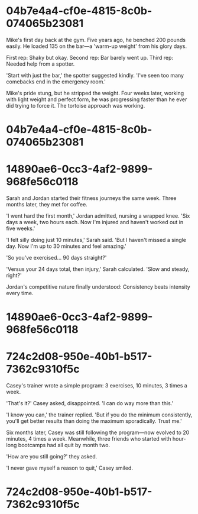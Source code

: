 

# 04b7e4a4-cf0e-4815-8c0b-074065b23081

Mike's first day back at the gym. Five years ago, he benched 200 pounds easily. He loaded 135 on the bar—a 'warm-up weight' from his glory days.

First rep: Shaky but okay.
Second rep: Bar barely went up.
Third rep: Needed help from a spotter.

'Start with just the bar,' the spotter suggested kindly. 'I've seen too many comebacks end in the emergency room.'

Mike's pride stung, but he stripped the weight. Four weeks later, working with light weight and perfect form, he was progressing faster than he ever did trying to force it. The tortoise approach was working.

# 04b7e4a4-cf0e-4815-8c0b-074065b23081



# 14890ae6-0cc3-4af2-9899-968fe56c0118

Sarah and Jordan started their fitness journeys the same week. Three months later, they met for coffee.

'I went hard the first month,' Jordan admitted, nursing a wrapped knee. 'Six days a week, two hours each. Now I'm injured and haven't worked out in five weeks.'

'I felt silly doing just 10 minutes,' Sarah said. 'But I haven't missed a single day. Now I'm up to 30 minutes and feel amazing.'

'So you've exercised... 90 days straight?'

'Versus your 24 days total, then injury,' Sarah calculated. 'Slow and steady, right?'

Jordan's competitive nature finally understood: Consistency beats intensity every time.

# 14890ae6-0cc3-4af2-9899-968fe56c0118



# 724c2d08-950e-40b1-b517-7362c9310f5c

Casey's trainer wrote a simple program: 3 exercises, 10 minutes, 3 times a week.

'That's it?' Casey asked, disappointed. 'I can do way more than this.'

'I know you can,' the trainer replied. 'But if you do the minimum consistently, you'll get better results than doing the maximum sporadically. Trust me.'

Six months later, Casey was still following the program—now evolved to 20 minutes, 4 times a week. Meanwhile, three friends who started with hour-long bootcamps had all quit by month two.

'How are you still going?' they asked.

'I never gave myself a reason to quit,' Casey smiled.

# 724c2d08-950e-40b1-b517-7362c9310f5c

